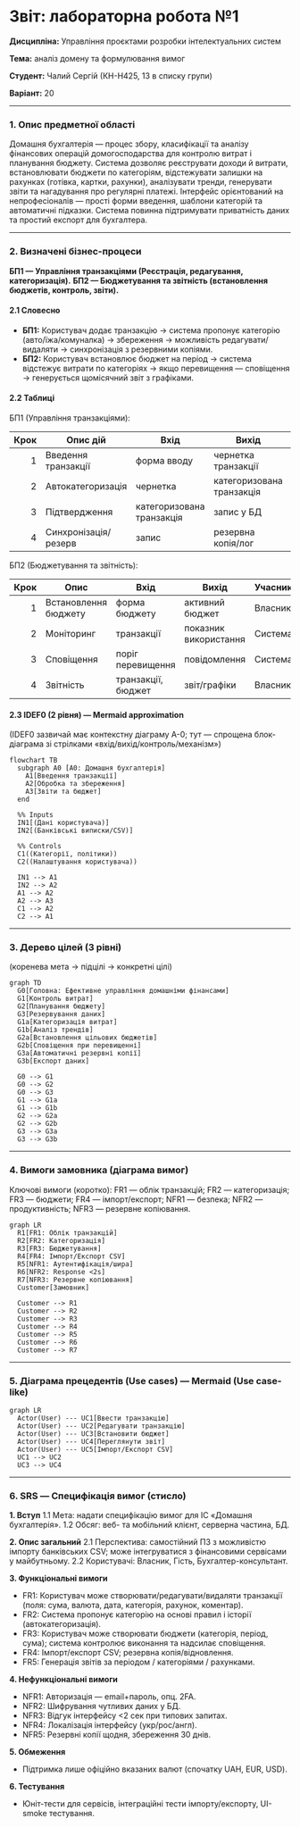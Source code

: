 # Звіт: лабораторна робота №1

**Дисципліна:** Управління проєктами розробки інтелектуальних систем

**Тема:** аналіз домену та формулювання вимог

**Студент:** Чалий Сергій (КН-Н425, 13 в списку групи)

**Варіант:** 20


---

### 1. Опис предметної області

Домашня бухгалтерія — процес збору, класифікації та аналізу фінансових операцій домогосподарства для контролю витрат і планування бюджету. Система дозволяє реєструвати доходи й витрати, встановлювати бюджети по категоріям, відстежувати залишки на рахунках (готівка, картки, рахунки), аналізувати тренди, генерувати звіти та нагадування про регулярні платежі. Інтерфейс орієнтований на непрофесіоналів — прості форми введення, шаблони категорій та автоматичні підказки. Система повинна підтримувати приватність даних та простий експорт для бухгалтера.

---

### 2. Визначені бізнес-процеси

**БП1 — Управління транзакціями (Реєстрація, редагування, категоризація).**
**БП2 — Бюджетування та звітність (встановлення бюджетів, контроль, звіти).**

#### 2.1 Словесно

* **БП1:** Користувач додає транзакцію → система пропонує категорію (авто/їжа/комуналка) → збереження → можливість редагувати/видаляти → синхронізація з резервними копіями.
* **БП2:** Користувач встановлює бюджет на період → система відстежує витрати по категоріях → якщо перевищення — сповіщення → генерується щомісячний звіт з графіками.

#### 2.2 Таблиці

БП1 (Управління транзакціями):

| Крок | Опис дій             | Вхід                      | Вихід                     | Учасники |
| ---: | -------------------- | ------------------------- | ------------------------- | -------- |
|    1 | Введення транзакції  | форма вводу               | чернетка транзакції       | Власник  |
|    2 | Автокатегоризація    | чернетка                  | категоризована транзакція | Система  |
|    3 | Підтвердження        | категоризована транзакція | запис у БД                | Власник  |
|    4 | Синхронізація/резерв | запис                     | резервна копія/лог        | Система  |

БП2 (Бюджетування та звітність):

| Крок | Опис                 | Вхід               | Вихід                 | Учасники |
| ---: | -------------------- | ------------------ | --------------------- | -------- |
|    1 | Встановлення бюджету | форма бюджету      | активний бюджет       | Власник  |
|    2 | Моніторинг           | транзакції         | показник використання | Система  |
|    3 | Сповіщення           | поріг перевищення  | повідомлення          | Система  |
|    4 | Звітність            | транзакції, бюджет | звіт/графіки          | Власник  |

#### 2.3 IDEF0 (2 рівня) — Mermaid approximation

(IDEF0 зазвичай має контекстну діаграму A-0; тут — спрощена блок-діаграма зі стрілками «вхід/вихід/контроль/механізм»)

```mermaid
flowchart TB
  subgraph A0 [A0: Домашня бухгалтерія]
    A1[Введення транзакції]
    A2[Обробка та збереження]
    A3[Звіти та бюджет]
  end

  %% Inputs
  IN1[(Дані користувача)]
  IN2[(Банківські виписки/CSV)]

  %% Controls
  C1((Категорії, політики))
  C2((Налаштування користувача))

  IN1 --> A1
  IN2 --> A2
  A1 --> A2
  A2 --> A3
  C1 --> A2
  C2 --> A1
```

---

### 3. Дерево цілей (3 рівні)

(коренева мета → підцілі → конкретні цілі)

```mermaid
graph TD
  G0[Головна: Ефективне управління домашніми фінансами]
  G1[Контроль витрат]
  G2[Планування бюджету]
  G3[Резервування даних]
  G1a[Категоризація витрат]
  G1b[Аналіз трендів]
  G2a[Встановлення цільових бюджетів]
  G2b[Сповіщення при перевищенні]
  G3a[Автоматичні резервні копії]
  G3b[Експорт даних]

  G0 --> G1
  G0 --> G2
  G0 --> G3
  G1 --> G1a
  G1 --> G1b
  G2 --> G2a
  G2 --> G2b
  G3 --> G3a
  G3 --> G3b
```

---

### 4. Вимоги замовника (діаграма вимог)

Ключові вимоги (коротко): FR1 — облік транзакцій; FR2 — категоризація; FR3 — бюджети; FR4 — імпорт/експорт; NFR1 — безпека; NFR2 — продуктивність; NFR3 — резервне копіювання.

```mermaid
graph LR
  R1[FR1: Облік транзакцій]
  R2[FR2: Категоризація]
  R3[FR3: Бюджетування]
  R4[FR4: Імпорт/Експорт CSV]
  R5[NFR1: Аутентифікація/шира]
  R6[NFR2: Response <2s]
  R7[NFR3: Резервне копіювання]
  Customer[Замовник]

  Customer --> R1
  Customer --> R2
  Customer --> R3
  Customer --> R4
  Customer --> R5
  Customer --> R6
  Customer --> R7
```

---

### 5. Діаграма прецедентів (Use cases) — Mermaid (Use case-like)

```mermaid
graph LR
  Actor(User) --- UC1[Ввести транзакцію]
  Actor(User) --- UC2[Редагувати транзакцію]
  Actor(User) --- UC3[Встановити бюджет]
  Actor(User) --- UC4[Переглянути звіт]
  Actor(User) --- UC5[Імпорт/Експорт CSV]
  UC1 --> UC2
  UC3 --> UC4
```

---

### 6. SRS — Специфікація вимог (стисло)

**1. Вступ**
1.1 Мета: надати специфікацію вимог для ІС «Домашня бухгалтерія».
1.2 Обсяг: веб- та мобільний клієнт, серверна частина, БД.

**2. Опис загальний**
2.1 Перспектива: самостійний ПЗ з можливістю імпорту банківських CSV; може інтегруватися з фінансовими сервісами у майбутньому.
2.2 Користувачі: Власник, Гість, Бухгалтер-консультант.

**3. Функціональні вимоги**

* FR1: Користувач може створювати/редагувати/видаляти транзакції (поля: сума, валюта, дата, категорія, рахунок, коментар).
* FR2: Система пропонує категорію на основі правил і історії (автокатегоризація).
* FR3: Користувач може створювати бюджети (категорія, період, сума); система контролює виконання та надсилає сповіщення.
* FR4: Імпорт/експорт CSV; резервна копія/відновлення.
* FR5: Генерація звітів за періодом / категоріями / рахунками.

**4. Нефункціональні вимоги**

* NFR1: Авторизація — email+пароль, опц. 2FA.
* NFR2: Шифрування чутливих даних у БД.
* NFR3: Відгук інтерфейсу <2 сек при типових запитах.
* NFR4: Локалізація інтерфейсу (укр/рос/англ).
* NFR5: Резервні копії щодня, збереження 30 днів.

**5. Обмеження**

* Підтримка лише офіційно вказаних валют (спочатку UAH, EUR, USD).

**6. Тестування**

* Юніт-тести для сервісів, інтеграційні тести імпорту/експорту, UI-smoke тестування.